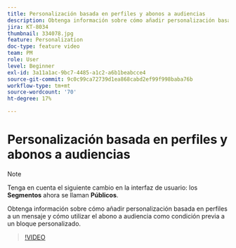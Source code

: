 ```yaml
---
title: Personalización basada en perfiles y abonos a audiencias
description: Obtenga información sobre cómo añadir personalización basada en perfiles a un mensaje y cómo utilizar el abono a audiencia como condición previa a un bloque personalizado.
jira: KT-8034
thumbnail: 334078.jpg
feature: Personalization
doc-type: feature video
team: PM
role: User
level: Beginner
exl-id: 3a11a1ac-9bc7-4485-a1c2-a6b1beabcce4
source-git-commit: 9c0c99ca72739d1ea868cabd2ef99f998baba76b
workflow-type: tm+mt
source-wordcount: '70'
ht-degree: 17%

---
```


# Personalización basada en perfiles y abonos a audiencias

>[!NOTE]
>Tenga en cuenta el siguiente cambio en la interfaz de usuario: los **Segmentos** ahora se llaman **Públicos**.

Obtenga información sobre cómo añadir personalización basada en perfiles a un mensaje y cómo utilizar el abono a audiencia como condición previa a un bloque personalizado.

>[!VIDEO](https://video.tv.adobe.com/v/334078?quality=12&learn=on)
